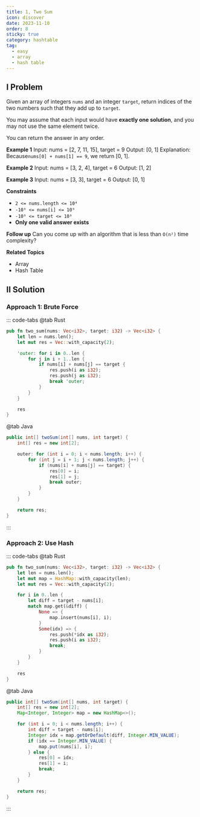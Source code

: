 ```yaml
---
title: 1, Two Sum
icon: discover
date: 2023-11-10
order: 8
sticky: true
category: hashtable
tag: 
  - easy
  - array
  - hash table
---
```


## I Problem
Given an array of integers `nums` and an integer `target`, return indices of the two numbers such that they add up to `target`.

You may assume that each input would have **exactly one solution**, and you may not use the same element twice.

You can return the answer in any order.

**Example 1**
Input: nums = [2, 7, 11, 15], target = 9
Output: [0, 1]
Explanation: Because`nums[0] + nums[1] == 9`, we return [0, 1].

**Example 2**
Input: nums = [3, 2, 4], target = 6
Output: [1, 2]

**Example 3**
Input: nums = [3, 3], target = 6
Output: [0, 1]

**Constraints**
- `2 <= nums.length <= 10⁴`
- `-10⁹ <= nums[i] <= 10⁹`
- `-10⁹ <= target <= 10⁹`
- **Only one valid answer exists**

**Follow up**
Can you come up with an algorithm that is less than `O(n²)` time complexity?

**Related Topics**
- Array
- Hash Table


## II Solution
### Approach 1: Brute Force
::: code-tabs
@tab Rust
```rust
pub fn two_sum(nums: Vec<i32>, target: i32) -> Vec<i32> {
    let len = nums.len();
    let mut res = Vec::with_capacity(2);

    'outer: for i in 0..len {
        for j in i + 1..len {
            if nums[i] + nums[j] == target {
                res.push(i as i32);
                res.push(j as i32);
                break 'outer;
            }
        }
    }

    res
}
```

@tab Java
```java
public int[] twoSum(int[] nums, int target) {
    int[] res = new int[2];

    outer: for (int i = 0; i < nums.length; i++) {
        for (int j = i + 1; j < nums.length; j++) {
            if (nums[i] + nums[j] == target) {
                res[0] = i;
                res[1] = j;
                break outer;
            }
        }
    }

    return res;
}
```
:::

### Approach 2: Use Hash
::: code-tabs
@tab Rust
```rust
pub fn two_sum(nums: Vec<i32>, target: i32) -> Vec<i32> {
    let len = nums.len();
    let mut map = HashMap::with_capacity(len);
    let mut res = Vec::with_capacity(2);

    for i in 0..len {
        let diff = target - nums[i];
        match map.get(&diff) {
            None => {
                map.insert(nums[i], i);
            }
            Some(idx) => {
                res.push(*idx as i32);
                res.push(i as i32);
                break;
            }
        }
    }

    res
}
```

@tab Java
```java
public int[] twoSum(int[] nums, int target) {
    int[] res = new int[2];
    Map<Integer, Integer> map = new HashMap<>();

    for (int i = 0; i < nums.length; i++) {
        int diff = target - nums[i];
        Integer idx = map.getOrDefault(diff, Integer.MIN_VALUE);
        if (idx == Integer.MIN_VALUE) {
            map.put(nums[i], i);
        } else {
            res[0] = idx;
            res[1] = i;
            break;
        }
    }

    return res;
}
```
:::
